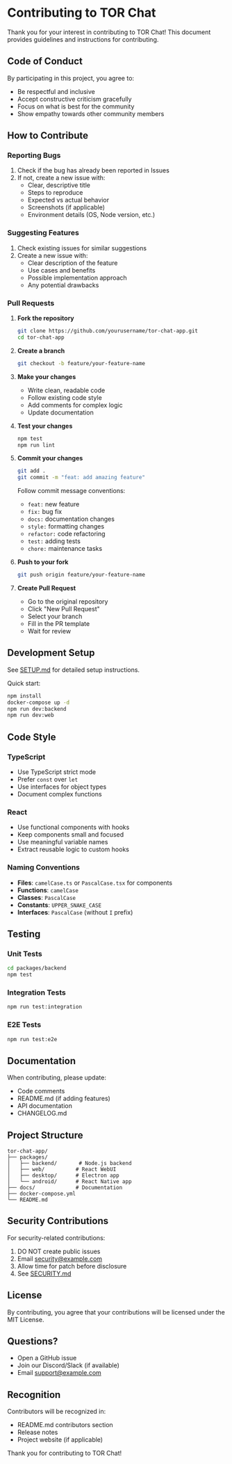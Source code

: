 # Contributing to TOR Chat

Thank you for your interest in contributing to TOR Chat! This document provides guidelines and instructions for contributing.

## Code of Conduct

By participating in this project, you agree to:

- Be respectful and inclusive
- Accept constructive criticism gracefully
- Focus on what is best for the community
- Show empathy towards other community members

## How to Contribute

### Reporting Bugs

1. Check if the bug has already been reported in Issues
2. If not, create a new issue with:
   - Clear, descriptive title
   - Steps to reproduce
   - Expected vs actual behavior
   - Screenshots (if applicable)
   - Environment details (OS, Node version, etc.)

### Suggesting Features

1. Check existing issues for similar suggestions
2. Create a new issue with:
   - Clear description of the feature
   - Use cases and benefits
   - Possible implementation approach
   - Any potential drawbacks

### Pull Requests

1. **Fork the repository**
   ```bash
   git clone https://github.com/yourusername/tor-chat-app.git
   cd tor-chat-app
   ```

2. **Create a branch**
   ```bash
   git checkout -b feature/your-feature-name
   ```

3. **Make your changes**
   - Write clean, readable code
   - Follow existing code style
   - Add comments for complex logic
   - Update documentation

4. **Test your changes**
   ```bash
   npm test
   npm run lint
   ```

5. **Commit your changes**
   ```bash
   git add .
   git commit -m "feat: add amazing feature"
   ```

   Follow commit message conventions:
   - `feat:` new feature
   - `fix:` bug fix
   - `docs:` documentation changes
   - `style:` formatting changes
   - `refactor:` code refactoring
   - `test:` adding tests
   - `chore:` maintenance tasks

6. **Push to your fork**
   ```bash
   git push origin feature/your-feature-name
   ```

7. **Create Pull Request**
   - Go to the original repository
   - Click "New Pull Request"
   - Select your branch
   - Fill in the PR template
   - Wait for review

## Development Setup

See [SETUP.md](SETUP.md) for detailed setup instructions.

Quick start:
```bash
npm install
docker-compose up -d
npm run dev:backend
npm run dev:web
```

## Code Style

### TypeScript

- Use TypeScript strict mode
- Prefer `const` over `let`
- Use interfaces for object types
- Document complex functions

### React

- Use functional components with hooks
- Keep components small and focused
- Use meaningful variable names
- Extract reusable logic to custom hooks

### Naming Conventions

- **Files**: `camelCase.ts` or `PascalCase.tsx` for components
- **Functions**: `camelCase`
- **Classes**: `PascalCase`
- **Constants**: `UPPER_SNAKE_CASE`
- **Interfaces**: `PascalCase` (without `I` prefix)

## Testing

### Unit Tests

```bash
cd packages/backend
npm test
```

### Integration Tests

```bash
npm run test:integration
```

### E2E Tests

```bash
npm run test:e2e
```

## Documentation

When contributing, please update:

- Code comments
- README.md (if adding features)
- API documentation
- CHANGELOG.md

## Project Structure

```
tor-chat-app/
├── packages/
│   ├── backend/       # Node.js backend
│   ├── web/          # React WebUI
│   ├── desktop/      # Electron app
│   └── android/      # React Native app
├── docs/             # Documentation
├── docker-compose.yml
└── README.md
```

## Security Contributions

For security-related contributions:

1. DO NOT create public issues
2. Email security@example.com
3. Allow time for patch before disclosure
4. See [SECURITY.md](SECURITY.md)

## License

By contributing, you agree that your contributions will be licensed under the MIT License.

## Questions?

- Open a GitHub issue
- Join our Discord/Slack (if available)
- Email support@example.com

## Recognition

Contributors will be recognized in:
- README.md contributors section
- Release notes
- Project website (if applicable)

Thank you for contributing to TOR Chat!

